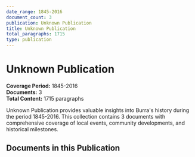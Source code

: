 ```yaml
---
date_range: 1845-2016
document_count: 3
publication: Unknown Publication
title: Unknown Publication
total_paragraphs: 1715
type: publication
---
```


# Unknown Publication

**Coverage Period:** 1845-2016  
**Documents:** 3  
**Total Content:** 1715 paragraphs

Unknown Publication provides valuable insights into Burra's history during the period 1845-2016. 
This collection contains 3 documents with comprehensive coverage of local events, 
community developments, and historical milestones.

## Documents in this Publication

